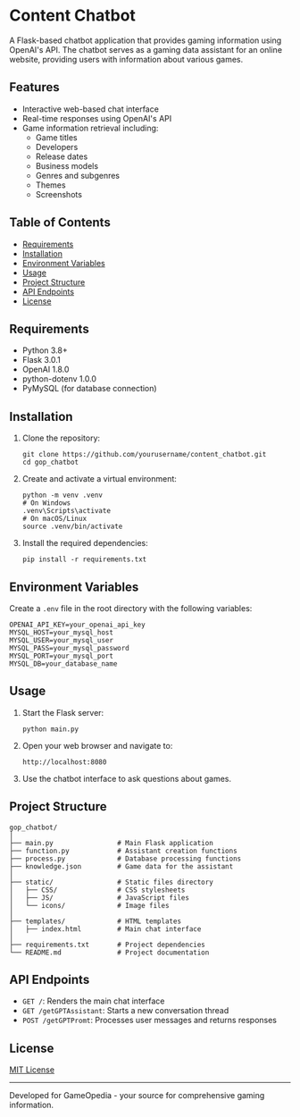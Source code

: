 # Content Chatbot

A Flask-based chatbot application that provides gaming information using OpenAI's API. The chatbot serves as a gaming data assistant for an online website, providing users with information about various games.

## Features

- Interactive web-based chat interface
- Real-time responses using OpenAI's API
- Game information retrieval including:
  - Game titles
  - Developers
  - Release dates
  - Business models
  - Genres and subgenres
  - Themes
  - Screenshots

## Table of Contents

- [Requirements](#requirements)
- [Installation](#installation)
- [Environment Variables](#environment-variables)
- [Usage](#usage)
- [Project Structure](#project-structure)
- [API Endpoints](#api-endpoints)
- [License](#license)

## Requirements

- Python 3.8+
- Flask 3.0.1
- OpenAI 1.8.0
- python-dotenv 1.0.0
- PyMySQL (for database connection)

## Installation

1. Clone the repository:
   ```
   git clone https://github.com/yourusername/content_chatbot.git
   cd gop_chatbot
   ```

2. Create and activate a virtual environment:
   ```
   python -m venv .venv
   # On Windows
   .venv\Scripts\activate
   # On macOS/Linux
   source .venv/bin/activate
   ```

3. Install the required dependencies:
   ```
   pip install -r requirements.txt
   ```

## Environment Variables

Create a `.env` file in the root directory with the following variables:

```
OPENAI_API_KEY=your_openai_api_key
MYSQL_HOST=your_mysql_host
MYSQL_USER=your_mysql_user
MYSQL_PASS=your_mysql_password
MYSQL_PORT=your_mysql_port
MYSQL_DB=your_database_name
```

## Usage

1. Start the Flask server:
   ```
   python main.py
   ```

2. Open your web browser and navigate to:
   ```
   http://localhost:8080
   ```

3. Use the chatbot interface to ask questions about games.

## Project Structure

```
gop_chatbot/
│
├── main.py                # Main Flask application
├── function.py            # Assistant creation functions
├── process.py             # Database processing functions
├── knowledge.json         # Game data for the assistant
│
├── static/                # Static files directory
│   ├── CSS/               # CSS stylesheets
│   ├── JS/                # JavaScript files
│   └── icons/             # Image files
│
├── templates/             # HTML templates
│   ├── index.html         # Main chat interface
│
├── requirements.txt       # Project dependencies
└── README.md              # Project documentation
```

## API Endpoints

- `GET /`: Renders the main chat interface
- `GET /getGPTAssistant`: Starts a new conversation thread
- `POST /getGPTPromt`: Processes user messages and returns responses

## License

[MIT License](LICENSE)

---

Developed for GameOpedia - your source for comprehensive gaming information.
